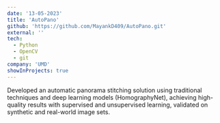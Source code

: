 ```yaml
---
date: '13-05-2023'
title: 'AutoPano'
github: 'https://github.com/MayankD409/AutoPano.git'
external: ''
tech:
  - Python
  - OpenCV
  - git
company: 'UMD'
showInProjects: true
---
```


Developed an automatic panorama stitching solution using traditional techniques and deep learning models (HomographyNet), achieving high-quality results with supervised and unsupervised learning, validated on synthetic and real-world image sets.